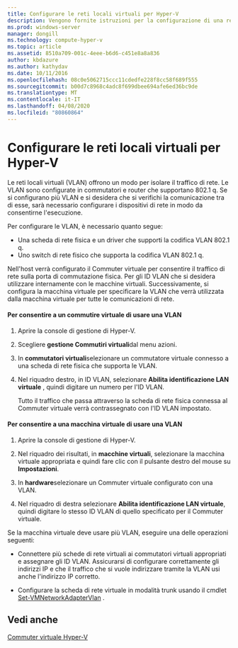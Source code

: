 ```yaml
---
title: Configurare le reti locali virtuali per Hyper-V
description: Vengono fornite istruzioni per la configurazione di una rete locale virtuale (VLAN) per l'utilizzo da parte di macchine virtuali in un host Hyper-V.
ms.prod: windows-server
manager: dongill
ms.technology: compute-hyper-v
ms.topic: article
ms.assetid: 8510a709-001c-4eee-b6d6-c451e8a8a836
author: kbdazure
ms.author: kathydav
ms.date: 10/11/2016
ms.openlocfilehash: 08c0e5062715ccc11cdedfe228f8cc58f689f555
ms.sourcegitcommit: b00d7c8968c4adc8f699dbee694afe6ed36bc9de
ms.translationtype: MT
ms.contentlocale: it-IT
ms.lasthandoff: 04/08/2020
ms.locfileid: "80860864"
---
```

# <a name="configure-virtual-local-area-networks-for-hyper-v"></a>Configurare le reti locali virtuali per Hyper-V
Le reti locali virtuali \(VLAN\) offrono un modo per isolare il traffico di rete. Le VLAN sono configurate in commutatori e router che supportano 802.1 q. Se si configurano più VLAN e si desidera che si verifichi la comunicazione tra di esse, sarà necessario configurare i dispositivi di rete in modo da consentirne l'esecuzione.

Per configurare le VLAN, è necessario quanto segue:

- Una scheda di rete fisica e un driver che supporti la codifica VLAN 802.1 q.
- Uno switch di rete fisico che supporta la codifica VLAN 802.1 q.

Nell'host verrà configurato il Commuter virtuale per consentire il traffico di rete sulla porta di commutazione fisica. Per gli ID VLAN che si desidera utilizzare internamente con le macchine virtuali. Successivamente, si configura la macchina virtuale per specificare la VLAN che verrà utilizzata dalla macchina virtuale per tutte le comunicazioni di rete.

#### <a name="to-allow-a-virtual-switch-to-use-a-vlan"></a>Per consentire a un commutire virtuale di usare una VLAN

1. Aprire la console di gestione di Hyper\-V.

2. Scegliere **gestione Commutiri virtuali**dal menu azioni.

3. In **commutatori virtuali**selezionare un commutatore virtuale connesso a una scheda di rete fisica che supporta le VLAN.

4. Nel riquadro destro, in ID VLAN, selezionare **Abilita identificazione LAN virtuale** , quindi digitare un numero per l'ID VLAN.

    Tutto il traffico che passa attraverso la scheda di rete fisica connessa al Commuter virtuale verrà contrassegnato con l'ID VLAN impostato.

#### <a name="to-allow-a-virtual-machine-to-use-a-vlan"></a>Per consentire a una macchina virtuale di usare una VLAN

1. Aprire la console di gestione di Hyper\-V.

2. Nel riquadro dei risultati, in **macchine virtuali**, selezionare la macchina virtuale appropriata e quindi fare clic con il pulsante destro del mouse su **Impostazioni**.

3. In **hardware**selezionare un Commuter virtuale configurato con una VLAN.

4. Nel riquadro di destra selezionare **Abilita identificazione LAN virtuale**, quindi digitare lo stesso ID VLAN di quello specificato per il Commuter virtuale.

Se la macchina virtuale deve usare più VLAN, eseguire una delle operazioni seguenti:

- Connettere più schede di rete virtuali ai commutatori virtuali appropriati e assegnare gli ID VLAN. Assicurarsi di configurare correttamente gli indirizzi IP e che il traffico che si vuole indirizzare tramite la VLAN usi anche l'indirizzo IP corretto.

- Configurare la scheda di rete virtuale in modalità trunk usando il cmdlet [Set\-VMNetworkAdapterVlan](https://technet.microsoft.com/library/hh848475.aspx) .

## <a name="see-also"></a>Vedi anche

[Commuter virtuale Hyper\-V](https://technet.microsoft.com/windows-server-docs/networking/technologies/hyper-v-virtual-switch/hyper-v-virtual-switch)
